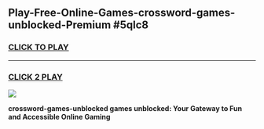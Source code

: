 
## Play-Free-Online-Games-crossword-games-unblocked-Premium #5qlc8
<h3>
<a href="https://premium.freeplayer.one?title=crossword-games-unblocked&ref=8M">CLICK TO PLAY</a></h3>
<hr>

<h3>
<a href="https://premium.freeplayer.one?title=crossword-games-unblocked&ref=8M">CLICK 2 PLAY</a>
  
</h3>

<a href="https://premium.freeplayer.one?title=crossword-games-unblocked&ref=8M"><img src="https://clearcache.store/games.png"></a>


**crossword-games-unblocked games unblocked: Your Gateway to Fun and Accessible Online Gaming**
